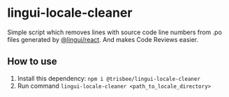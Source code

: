 # lingui-locale-cleaner

Simple script which removes lines with source code line numbers from .po files generated by [@lingui/react](https://www.npmjs.com/package/@lingui/react).
And makes Code Reviews easier.

## How to use

1. Install this dependency: `npm i @trisbee/lingui-locale-cleaner`
2. Run command `lingui-locale-cleaner <path_to_locale_directory>`

